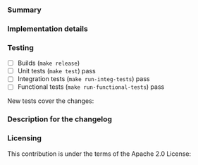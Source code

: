 <!--
Please make sure you've read and understood our contributing guidelines;
https://github.com/aws/amazon-ecs-agent/blob/master/CONTRIBUTING.md

Please provide the following information:
-->

### Summary
<!-- What does this pull request do? -->

### Implementation details
<!-- How are the changes implemented? -->

### Testing
<!-- How was this tested? -->
<!--
Note for external contributors:
`make short-test` and `make test` can run anywhere in a development environment
like your laptop.  Please ensure both of these pass before opening the pull
request.  `make run-functional-tests` must be run on an EC2 instance with an
instance profile allowing it access to AWS resources.  Running
`make run-functional-tests` may incur charges to your AWS account; if you're
unable or unwilling to run these tests in your own account, we can run the tests
and provide test results.
-->
- [ ] Builds (`make release`)
- [ ] Unit tests (`make test`) pass
- [ ] Integration tests (`make run-integ-tests`) pass
- [ ] Functional tests (`make run-functional-tests`) pass

New tests cover the changes: <!-- yes|no -->

### Description for the changelog
<!--
Write a short (one line) summary that describes the changes in this
pull request for inclusion in the changelog.
You can see our changelog entry style here:
https://github.com/aws/amazon-ecs-agent/commit/c9aefebc2b3007f09468f651f6308136bd7b384f
-->

### Licensing
<!--
Please confirm that this contribution is under the terms of the Apache 2.0
License.
-->
This contribution is under the terms of the Apache 2.0 License: <!-- yes -->
